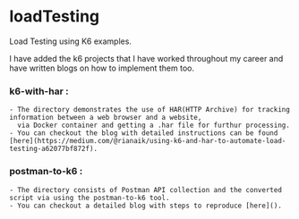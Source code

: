 # loadTesting
Load Testing using K6 examples.

I have added the k6 projects that I have worked throughout my career and have written blogs on how to implement them too.

### k6-with-har :
    - The directory demonstrates the use of HAR(HTTP Archive) for tracking information between a web browser and a website,
      via Docker container and getting a .har file for furthur processing.
    - You can checkout the blog with detailed instructions can be found [here](https://medium.com/@rianaik/using-k6-and-har-to-automate-load-testing-a62077bf872f).

### postman-to-k6 :
    - The directory consists of Postman API collection and the converted script via using the postman-to-k6 tool. 
    - You can checkout a detailed blog with steps to reproduce [here]().
